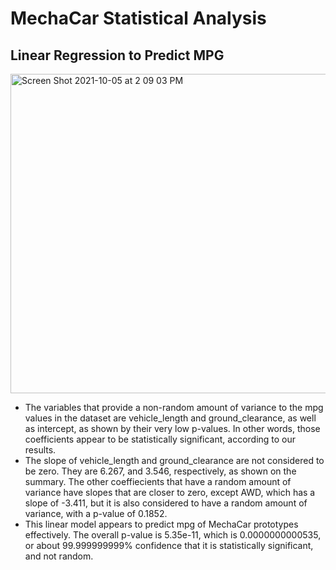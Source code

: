 # MechaCar Statistical Analysis

## Linear Regression to Predict MPG
<img width="511" alt="Screen Shot 2021-10-05 at 2 09 03 PM" src="https://user-images.githubusercontent.com/85920136/136103109-6dc97fd1-05c1-44ff-90ae-2e944232bd5c.png">

- The variables that provide a non-random amount of variance to the mpg values in the dataset are vehicle_length and ground_clearance, as well as intercept, as shown by their very low p-values. In other words, those coefficients appear to be statistically significant, according to our results. 
- The slope of vehicle_length and ground_clearance are not considered to be zero. They are 6.267, and 3.546, respectively, as shown on the summary. The other coeffiecients that have a random amount of variance have slopes that are closer to zero, except AWD, which has a slope of -3.411, but it is also considered to have a random amount of variance, with a p-value of 0.1852. 
- This linear model appears to predict mpg of MechaCar prototypes effectively. The overall p-value is 5.35e-11, which is 0.0000000000535, or about 99.999999999% confidence that it is statistically significant, and not random. 
